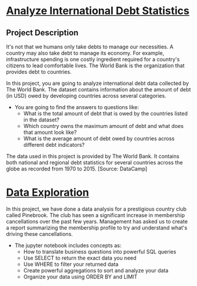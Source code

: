 [Analyze International Debt Statistics](Analyze_International_Debt_Statistics)
==========================

Project Description
--------------

It's not that we humans only take debts to manage our necessities.
A country may also take debt to manage its economy. For example,
 infrastructure spending is one costly ingredient required for a
 country's citizens to lead comfortable lives. The World Bank is the organization that provides debt to countries.

In this project, you are going to analyze international debt data collected by The World Bank. 
The dataset contains information about the amount of debt (in USD) owed by developing countries
 across several categories. 

- You are going to find the answers to questions like:
    - What is the total amount of debt that is owed by the countries listed in the dataset?
    - Which country owns the maximum amount of debt and what does that amount look like?
    - What is the average amount of debt owed by countries across different debt indicators?

The data used in this project is provided by The World Bank. 
It contains both national and regional debt statistics for several countries across the globe as recorded from 1970 to 2015.
[Source: DataCamp]


[Data Exploration](Data_exploration)
==========================

In this project, we have done a data analysis for a prestigious country club called Pinebrook.
The club has seen a significant increase in membership cancellations over the past few years. 
Management has asked us to create a report summarizing the membership profile to try and understand what's driving these cancellations.

- The jupyter notebook includes concepts as:
   - How to translate business questions into powerful SQL queries
   - Use SELECT to return the exact data you need
   - Use WHERE to filter your returned data
   - Create powerful aggregations to sort and analyze your data
   - Organize your data using ORDER BY and LIMIT
